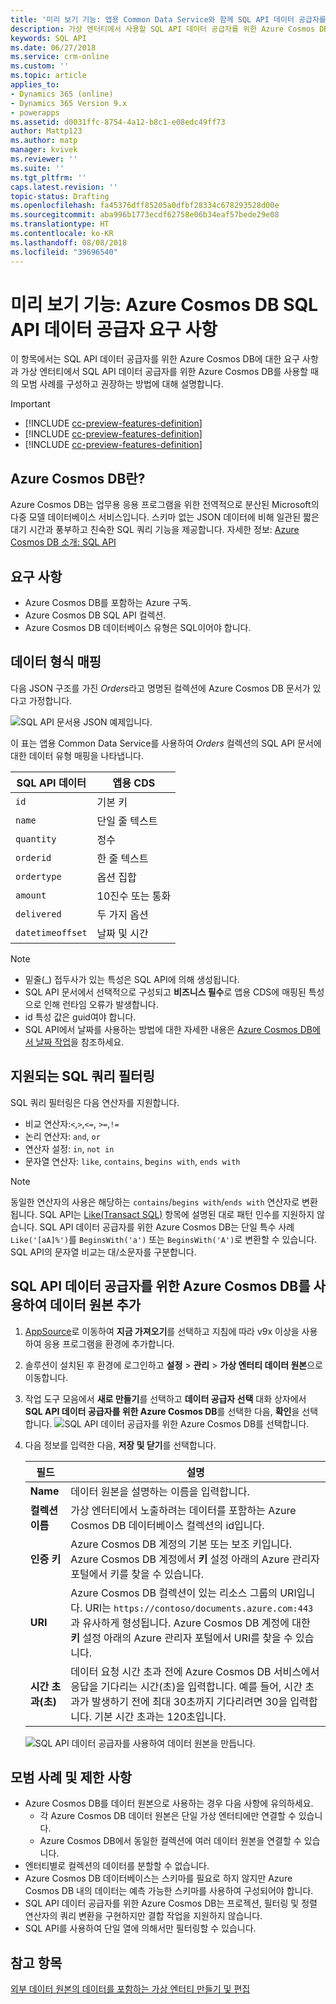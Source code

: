 ```yaml
---
title: '미리 보기 기능: 앱용 Common Data Service와 함께 SQL API 데이터 공급자를 위한 Azure Cosmos DB 사용 | MicrosoftDocs'
description: 가상 엔터티에서 사용할 SQL API 데이터 공급자를 위한 Azure Cosmos DB를 구성하는 방법에 대해 알아봅니다.
keywords: SQL API
ms.date: 06/27/2018
ms.service: crm-online
ms.custom: ''
ms.topic: article
applies_to:
- Dynamics 365 (online)
- Dynamics 365 Version 9.x
- powerapps
ms.assetid: d0031ffc-8754-4a12-b8c1-e08edc49ff73
author: Mattp123
ms.author: matp
manager: kvivek
ms.reviewer: ''
ms.suite: ''
ms.tgt_pltfrm: ''
caps.latest.revision: ''
topic-status: Drafting
ms.openlocfilehash: fa45376dff85205a0dfbf28334c678293528d00e
ms.sourcegitcommit: aba996b1773ecdf62758e06b34eaf57bede29e08
ms.translationtype: HT
ms.contentlocale: ko-KR
ms.lasthandoff: 08/08/2018
ms.locfileid: "39696540"
---
```

# <a name="preview-feature-azure-cosmos-db-sql-api-data-provider-requirements"></a>미리 보기 기능: Azure Cosmos DB SQL API 데이터 공급자 요구 사항

이 항목에서는 SQL API 데이터 공급자를 위한 Azure Cosmos DB에 대한 요구 사항과 가상 엔터티에서 SQL API 데이터 공급자를 위한 Azure Cosmos DB를 사용할 때의 모범 사례를 구성하고 권장하는 방법에 대해 설명합니다. 

> [!IMPORTANT]
> - [!INCLUDE [cc-preview-features-definition](../../includes/cc-preview-features-definition.md)]
> - [!INCLUDE [cc-preview-features-definition](../../includes/cc-preview-features-expect-changes.md)]
> - [!INCLUDE [cc-preview-features-definition](../../includes/cc-preview-features-no-ms-support.md)]


## <a name="what-is-azure-cosmos-db"></a>Azure Cosmos DB란?

Azure Cosmos DB는 업무용 응용 프로그램을 위한 전역적으로 분산된 Microsoft의 다중 모델 데이터베이스 서비스입니다. 스키마 없는 JSON 데이터에 비해 일관된 짧은 대기 시간과 풍부하고 친숙한 SQL 쿼리 기능을 제공합니다. 자세한 정보: [Azure Cosmos DB 소개: SQL API](https://docs.microsoft.com/azure/cosmos-db/sql-api-introduction)

## <a name="requirements"></a>요구 사항

- Azure Cosmos DB를 포함하는 Azure 구독.
- Azure Cosmos DB SQL API 컬렉션.
- Azure Cosmos DB 데이터베이스 유형은 SQL이어야 합니다. 

## <a name="data-type-mapping"></a>데이터 형식 매핑

다음 JSON 구조를 가진 *Orders*라고 명명된 컬렉션에 Azure Cosmos DB 문서가 있다고 가정합니다.

![SQL API 문서용 JSON 예제입니다.](media/documentdbexample.png)

이 표는 앱용 Common Data Service를 사용하여 *Orders* 컬렉션의 SQL API 문서에 대한 데이터 유형 매핑을 나타냅니다.

|SQL API 데이터|앱용 CDS|
|--|--|
|`id`|기본 키|
|`name`|단일 줄 텍스트|
|`quantity`|정수|
|`orderid`|한 줄 텍스트|
|`ordertype`|옵션 집합|
|`amount`|10진수 또는 통화|
|`delivered`|두 가지 옵션|
|`datetimeoffset`|날짜 및 시간|

> [!NOTE]
> - 밑줄(_) 접두사가 있는 특성은 SQL API에 의해 생성됩니다.
> - SQL API 문서에서 선택적으로 구성되고 **비즈니스 필수**로 앱용 CDS에 매핑된 특성으로 인해 런타임 오류가 발생합니다.
> - id 특성 값은 guid여야 합니다.
> - SQL API에서 날짜를 사용하는 방법에 대한 자세한 내용은 [Azure Cosmos DB에서 날짜 작업](https://azure.microsoft.com/blog/working-with-dates-in-azure-documentdb-4/)을 참조하세요.

## <a name="supported-sql-query-filtering"></a>지원되는 SQL 쿼리 필터링

SQL 쿼리 필터링은 다음 연산자를 지원합니다. 

- 비교 연산자:`<`,`>`,`<=`, `>=`,`!=`
- 논리 연산자: `and`, `or` 
- 연산자 설정: `in`, `not in`
- 문자열 연산자: `like`, `contains`, b`egins with`, `ends with`

> [!NOTE]
> 동일한 연산자의 사용은 해당하는 `contains`/`begins with`/`ends with` 연산자로 변환됩니다. SQL API는 [Like(Transact SQL)](/sql/t-sql/language-elements/like-transact-sql) 항목에 설명된 대로 패턴 인수를 지원하지 않습니다. SQL API 데이터 공급자를 위한 Azure Cosmos DB는 단일 특수 사례 `Like('[aA]%')`를 `BeginsWith('a')` 또는 `BeginsWith('A')`로 변환할 수 있습니다. SQL API의 문자열 비교는 대/소문자를 구분합니다.

## <a name="add-a-data-source-using-the-azure-cosmos-db-for-sql-api-data-provider"></a>SQL API 데이터 공급자를 위한 Azure Cosmos DB를 사용하여 데이터 원본 추가

1. [AppSource](https://appsource.microsoft.com/product/dynamics-365/mscrm.documentdb_data_provider?tab=Overview)로 이동하여 **지금 가져오기**를 선택하고 지침에 따라 v9x 이상을 사용하여 응용 프로그램을 환경에 추가합니다.
2. 솔루션이 설치된 후 환경에 로그인하고 **설정** > **관리** > **가상 엔터티 데이터 원본**으로 이동합니다.
3. 작업 도구 모음에서 **새로 만들기**를 선택하고 **데이터 공급자 선택** 대화 상자에서 **SQL API 데이터 공급자를 위한 Azure Cosmos DB**를 선택한 다음, **확인**을 선택합니다.
![SQL API 데이터 공급자를 위한 Azure Cosmos DB를 선택합니다.](media/createdatasource.png)
1. 다음 정보를 입력한 다음, **저장 및 닫기**를 선택합니다.

    |필드|설명|
    |--|--|
    |**Name**|데이터 원본을 설명하는 이름을 입력합니다.|
    |**컬렉션 이름**|가상 엔터티에서 노출하려는 데이터를 포함하는 Azure Cosmos DB 데이터베이스 컬렉션의 id입니다.  |
    |**인증 키**|Azure Cosmos DB 계정의 기본 또는 보조 키입니다. Azure Cosmos DB 계정에서 **키** 설정 아래의 Azure 관리자 포털에서 키를 찾을 수 있습니다.|
    |**URI**|Azure Cosmos DB 컬렉션이 있는 리소스 그룹의 URI입니다. URI는 `https://contoso/documents.azure.com:443`과 유사하게 형성됩니다. Azure Cosmos DB 계정에 대한 **키** 설정 아래의 Azure 관리자 포털에서 URI를 찾을 수 있습니다. |
    |**시간 초과(초)**|데이터 요청 시간 초과 전에 Azure Cosmos DB 서비스에서 응답을 기다리는 시간(초)을 입력합니다. 예를 들어, 시간 초과가 발생하기 전에 최대 30초까지 기다리려면 30을 입력합니다. 기본 시간 초과는 120초입니다.|

    ![SQL API 데이터 공급자를 사용하여 데이터 원본을 만듭니다.](media/cosmosdb-datasource.png)

## <a name="best-practices-and-limitations"></a>모범 사례 및 제한 사항

- Azure Cosmos DB를 데이터 원본으로 사용하는 경우 다음 사항에 유의하세요.
   - 각 Azure Cosmos DB 데이터 원본은 단일 가상 엔터티에만 연결할 수 있습니다.
   - Azure Cosmos DB에서 동일한 컬렉션에 여러 데이터 원본을 연결할 수 있습니다.
- 엔터티별로 컬렉션의 데이터를 분할할 수 없습니다.
- Azure Cosmos DB 데이터베이스는 스키마를 필요로 하지 않지만 Azure Cosmos DB 내의 데이터는 예측 가능한 스키마를 사용하여 구성되어야 합니다. 
- SQL API 데이터 공급자를 위한 Azure Cosmos DB는 프로젝션, 필터링 및 정렬 연산자의 쿼리 변환을 구현하지만 결합 작업을 지원하지 않습니다.
- SQL API를 사용하여 단일 열에 의해서만 필터링할 수 있습니다.

## <a name="see-also"></a>참고 항목

[외부 데이터 원본의 데이터를 포함하는 가상 엔터티 만들기 및 편집](create-edit-virtual-entities.md)
